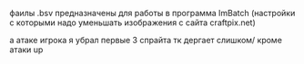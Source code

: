фаилы .bsv предназначены для работы в программа ImBatch (настройки с которыми надо уменьшать изображения с сайта craftpix.net)

а атаке игрока я убрал первые 3 спрайта тк дергает слишком/ кроме атаки up